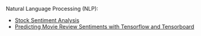 


Natural Language Processing (NLP):
- [Stock Sentiment Analysis](https://medium.com/@chengweizhang2012/simple-stock-sentiment-analysis-with-news-data-in-keras-1478b96dd693)
- [Predicting Movie Review Sentiments with Tensorflow and Tensorboard](https://medium.com/@Currie32/predicting-movie-review-sentiment-with-tensorflow-and-tensorboard-53bf16af0acf)
